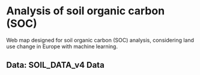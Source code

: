 # Analysis of soil organic carbon (SOC)

Web map designed for soil organic carbon (SOC) analysis, considering land use change in Europe with machine learning.

## Data: SOIL_DATA_v4 Data
